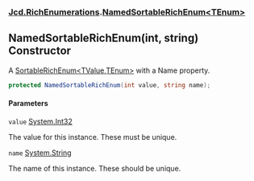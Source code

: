 ### [Jcd.RichEnumerations](Jcd.RichEnumerations.md 'Jcd.RichEnumerations').[NamedSortableRichEnum&lt;TEnum&gt;](Jcd.RichEnumerations.NamedSortableRichEnum_TEnum_.md 'Jcd.RichEnumerations.NamedSortableRichEnum<TEnum>')

## NamedSortableRichEnum(int, string) Constructor

A [SortableRichEnum&lt;TValue,TEnum&gt;](Jcd.RichEnumerations.SortableRichEnum_TValue,TEnum_.md 'Jcd.RichEnumerations.SortableRichEnum<TValue,TEnum>') with a Name property.

```csharp
protected NamedSortableRichEnum(int value, string name);
```
#### Parameters

<a name='Jcd.RichEnumerations.NamedSortableRichEnum_TEnum_.NamedSortableRichEnum(int,string).value'></a>

`value` [System.Int32](https://docs.microsoft.com/en-us/dotnet/api/System.Int32 'System.Int32')

The value for this instance. These must be unique.

<a name='Jcd.RichEnumerations.NamedSortableRichEnum_TEnum_.NamedSortableRichEnum(int,string).name'></a>

`name` [System.String](https://docs.microsoft.com/en-us/dotnet/api/System.String 'System.String')

The name of this instance. These should be unique.
